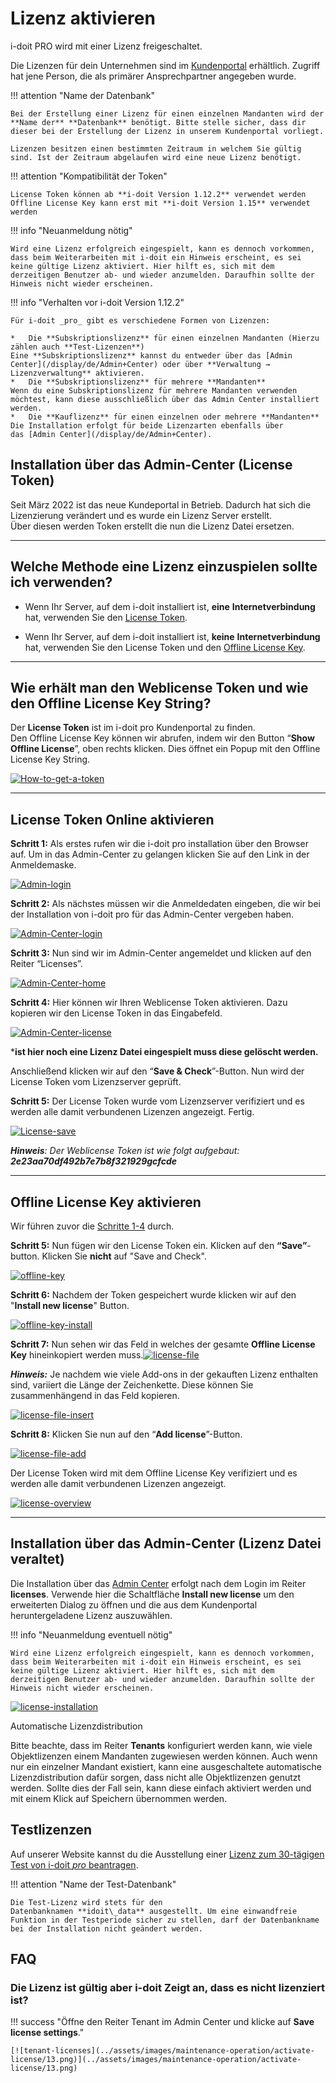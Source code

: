 # Lizenz aktivieren

i-doit PRO wird mit einer Lizenz freigeschaltet.
<!---Todo: Fixme--->
Die Lizenzen für dein Unternehmen sind im [Kundenportal](/display/de/Kundenportal) erhältlich. Zugriff hat jene Person, die als primärer Ansprechpartner angegeben wurde.

!!! attention "Name der Datenbank"

    Bei der Erstellung einer Lizenz für einen einzelnen Mandanten wird der **Name der** **Datenbank** benötigt. Bitte stelle sicher, dass dir dieser bei der Erstellung der Lizenz in unserem Kundenportal vorliegt.

    Lizenzen besitzen einen bestimmten Zeitraum in welchem Sie gültig sind. Ist der Zeitraum abgelaufen wird eine neue Lizenz benötigt.

!!! attention "Kompatibilität der Token"

    License Token können ab **i-doit Version 1.12.2** verwendet werden  
    Offline License Key kann erst mit **i-doit Version 1.15** verwendet werden

!!! info "Neuanmeldung nötig"

    Wird eine Lizenz erfolgreich eingespielt, kann es dennoch vorkommen, dass beim Weiterarbeiten mit i-doit ein Hinweis erscheint, es sei keine gültige Lizenz aktiviert. Hier hilft es, sich mit dem derzeitigen Benutzer ab- und wieder anzumelden. Daraufhin sollte der Hinweis nicht wieder erscheinen.

<!---Todo: Fixme--->
!!! info "Verhalten vor i-doit Version 1.12.2"

    Für i-doit _pro_ gibt es verschiedene Formen von Lizenzen:

    *   Die **Subskriptionslizenz** für einen einzelnen Mandanten (Hierzu zählen auch **Test-Lizenzen**)  
    Eine **Subskriptionslizenz** kannst du entweder über das [Admin Center](/display/de/Admin+Center) oder über **Verwaltung → Lizenzverwaltung** aktivieren.
    *   Die **Subskriptionslizenz** für mehrere **Mandanten**   
    Wenn du eine Subskriptionslizenz für mehrere Mandanten verwenden möchtest, kann diese ausschließlich über das Admin Center installiert werden.
    *   Die **Kauflizenz** für einen einzelnen oder mehrere **Mandanten**
    Die Installation erfolgt für beide Lizenzarten ebenfalls über das [Admin Center](/display/de/Admin+Center).

Installation über das Admin-Center (License Token)
--------------------------------------------------

Seit März 2022 ist das neue Kundeportal in Betrieb. Dadurch hat sich die Lizenzierung verändert und es wurde ein Lizenz Server erstellt.  
Über diesen werden Token erstellt die nun die Lizenz Datei ersetzen.

* * *

Welche Methode eine Lizenz einzuspielen sollte ich verwenden?
-------------------------------------------------------------

*   Wenn Ihr Server, auf dem i-doit installiert ist, **eine** **Internetverbindung** hat, verwenden Sie den [License Token](lizenz-aktivieren.md#license-token-online-aktivieren).  
    
*   Wenn Ihr Server, auf dem i-doit installiert ist, **keine** **Internetverbindung** hat, verwenden Sie den License Token und den [Offline License Key](lizenz-aktivieren.md#offline-license-key-aktivieren).

  

* * *

Wie erhält man den Weblicense Token und wie den Offline License Key String?
---------------------------------------------------------------------------

Der **License Token** ist im i-doit pro Kundenportal zu finden.  
Den Offline License Key können wir abrufen, indem wir den Button “**Show Offline License**”, oben rechts klicken. Dies öffnet ein Popup mit den Offline License Key String.

[![How-to-get-a-token](../assets/images/maintenance-operation/activate-license/0.how-to-get-a-token.png)](../assets/images/maintenance-operation/activate-license/0.how-to-get-a-token.png)

* * *

**License Token Online aktivieren**
-----------------------------------

**Schritt 1:** Als erstes rufen wir die i-doit pro installation über den Browser auf. Um in das Admin-Center zu gelangen klicken Sie auf den Link in der Anmeldemaske.

[![Admin-login](../assets/images/maintenance-operation/activate-license/1.Login_admin.png)](../assets/images/maintenance-operation/activate-license/1.Login_admin.png)

**Schritt 2:** Als nächstes müssen wir die Anmeldedaten eingeben, die wir bei der Installation von i-doit pro für das Admin-Center vergeben haben.

[![Admin-Center-login](../assets/images/maintenance-operation/activate-license/2.login_admin_center.png)](../assets/images/maintenance-operation/activate-license/2.login_admin_center.png)

**Schritt 3:** Nun sind wir im Admin-Center angemeldet und klicken auf den Reiter “Licenses”.

[![Admin-Center-home](../assets/images/maintenance-operation/activate-license/3.admin-center-home.png)](../assets/images/maintenance-operation/activate-license/3.admin-center-home.png)

**Schritt 4:** Hier können wir Ihren Weblicense Token aktivieren. Dazu kopieren wir den License Token in das Eingabefeld.

[![Admin-Center-license](../assets/images/maintenance-operation/activate-license/4.admin-center-licenses.png)](../assets/images/maintenance-operation/activate-license/4.admin-center-licenses.png)

\***ist hier noch eine Lizenz Datei eingespielt muss diese gelöscht werden.**

Anschließend klicken wir auf den “**Save & Check**”-Button. Nun wird der License Token vom Lizenzserver geprüft.

**Schritt 5:** Der License Token wurde vom Lizenzserver verifiziert und es werden alle damit verbundenen Lizenzen angezeigt. Fertig.

[![License-save](../assets/images/maintenance-operation/activate-license/5.admin-center-licenses-token.png)](../assets/images/maintenance-operation/activate-license/5.admin-center-licenses-token.png)

**_Hinweis_**_: Der Weblicense Token ist wie folgt aufgebaut:_ **_2e23aa70df492b7e7b8f321929gcfcde_**

  

* * *

**Offline License Key aktivieren**
----------------------------------

Wir führen zuvor die [Schritte 1-4](#license-token-online-aktivieren) durch.

**Schritt 5:** Nun fügen wir den License Token ein. Klicken auf den **“Save”**\-button. Klicken Sie **nicht** auf "Save and Check".

[![offline-key](../assets/images/maintenance-operation/activate-license/6-offline-token.png)](../assets/images/maintenance-operation/activate-license/6-offline-token.png)

**Schritt 6:** Nachdem der Token gespeichert wurde klicken wir auf den "**Install new license**" Button.

[![offline-key-install](../assets/images/maintenance-operation/activate-license/7.add-new-license-button.png)](../assets/images/maintenance-operation/activate-license/7.add-new-license-button.png)

**Schritt 7:** Nun sehen wir das Feld in welches der gesamte **Offline License Key** hineinkopiert werden muss.[![license-file](../assets/images/maintenance-operation/activate-license/8.add-new-license.png)](../assets/images/maintenance-operation/activate-license/8.add-new-license.png)

**_Hinweis:_** Je nachdem wie viele Add-ons in der gekauften Lizenz enthalten sind, variiert die Länge der Zeichenkette. Diese können Sie zusammenhängend in das Feld kopieren.

[![license-file-insert](../assets/images/maintenance-operation/activate-license/9.add-new-license-end.png)](../assets/images/maintenance-operation/activate-license/9.add-new-license-end.png)

**Schritt 8:** Klicken Sie nun auf den “**Add license**”-Button.

[![license-file-add](../assets/images/maintenance-operation/activate-license/10.add-new-license-save.png)](../assets/images/maintenance-operation/activate-license/10.add-new-license-save.png)

Der License Token wird mit dem Offline License Key verifiziert und es werden alle damit verbundenen Lizenzen angezeigt.

[![license-overview](../assets/images/maintenance-operation/activate-license/11.admin-center-licenses-token.png)](../assets/images/maintenance-operation/activate-license/11.admin-center-licenses-token.png)

  

* * *

Installation über das Admin-Center (Lizenz Datei veraltet)
----------------------------------------------------------

Die Installation über das [Admin Center](/display/de/Admin+Center) erfolgt nach dem Login im Reiter **licenses**. Verwende hier die Schaltfläche **Install new license** um den erweiterten Dialog zu öffnen und die aus dem Kundenportal heruntergeladene Lizenz auszuwählen.

!!! info "Neuanmeldung eventuell nötig"

    Wird eine Lizenz erfolgreich eingespielt, kann es dennoch vorkommen, dass beim Weiterarbeiten mit i-doit ein Hinweis erscheint, es sei keine gültige Lizenz aktiviert. Hier hilft es, sich mit dem derzeitigen Benutzer ab- und wieder anzumelden. Daraufhin sollte der Hinweis nicht wieder erscheinen.

[![license-installation](../assets/images/maintenance-operation/activate-license/12.i-doit-license.png)](../assets/images/maintenance-operation/activate-license/12.i-doit-license.png)

Automatische Lizenzdistribution

Bitte beachte, dass im Reiter **Tenants** konfiguriert werden kann, wie viele Objektlizenzen einem Mandanten zugewiesen werden können. Auch wenn nur ein einzelner Mandant existiert, kann eine ausgeschaltete automatische Lizenzdistribution dafür sorgen, dass nicht alle Objektlizenzen genutzt werden. Sollte dies der Fall sein, kann diese einfach aktiviert werden und mit einem Klick auf Speichern übernommen werden.

Testlizenzen
------------

Auf unserer Website kannst du die Ausstellung einer [Lizenz zum 30-tägigen Test von i-doit _pro_ beantragen](https://www.i-doit.com/testversion/).

!!! attention "Name der Test-Datenbank"

    Die Test-Lizenz wird stets für den Datenbanknamen **idoit\_data** ausgestellt. Um eine einwandfreie Funktion in der Testperiode sicher zu stellen, darf der Datenbankname bei der Installation nicht geändert werden.

FAQ
---

### Die Lizenz ist gültig aber i-doit Zeigt an, dass es nicht lizenziert ist? 

!!! success "Öffne den Reiter Tenant im Admin Center und klicke auf **Save license settings**."

    [![tenant-licenses](../assets/images/maintenance-operation/activate-license/13.png)](../assets/images/maintenance-operation/activate-license/13.png)